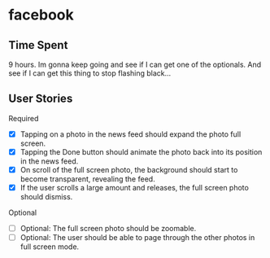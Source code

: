 facebook
========

Time Spent
-
9 hours. Im gonna keep going and see if I can get one of the optionals. And see if I can get this thing to stop flashing black...


User Stories
-
  
Required
  * [x] Tapping on a photo in the news feed should expand the photo full screen.
  * [x] Tapping the Done button should animate the photo back into its position in the news feed.
  * [x] On scroll of the full screen photo, the background should start to become transparent, revealing the feed.
  * [x] If the user scrolls a large amount and releases, the full screen photo should dismiss.
  
Optional
  * [ ] Optional: The full screen photo should be zoomable.
  * [ ] Optional: The user should be able to page through the other photos in full screen mode.

